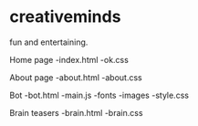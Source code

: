 # creativeminds
 fun and entertaining.

Home page
-index.html
-ok.css

About page
-about.html
-about.css

Bot 
-bot.html
-main.js
-fonts
-images
-style.css

Brain teasers 
-brain.html
-brain.css
